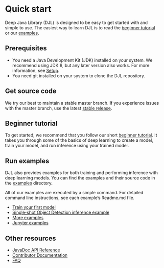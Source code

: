 # Quick start

Deep Java Library (DJL) is designed to be easy to get started with and simple to use.
The easiest way to learn DJL is to read the [beginner tutorial](../jupyter/tutorial/README.md) or our [examples](https://github.com/awslabs/djl/tree/master/examples).

## Prerequisites

* You need a Java Development Kit (JDK) installed on your system. We recommend using JDK 8, but any later version also works. For more information, see [Setup](development/setup.md).
* You need git installed on your system to clone the DJL repository.

## Get source code

We try our best to maintain a stable master branch. If you experience issues with the master branch, use the latest 
[stable release](https://github.com/awslabs/djl/releases/latest).

## Beginner tutorial

To get started, we recommend that you follow our short [beginner tutorial](../jupyter/tutorial/README.md). It takes you through some of the basics of deep learning to create a model, train your model, and run inference using your trained model.

## Run examples

DJL also provides examples for both training and performing inference with deep learning models. You can find the examples and their source code in the [examples](https://github.com/awslabs/djl/tree/master/examples) directory.
 
All of our examples are executed by a simple command. For detailed command line instructions, see each example’s Readme.md file.

- [Train your first model](../examples/docs/train_mnist_mlp.md)
- [Single-shot Object Detection inference example](../examples/docs/object_detection.md)
- [More examples](https://github.com/awslabs/djl/tree/master/examples)
- [Jupyter examples](../jupyter/README.md)

## Other resources

- [JavaDoc API Reference](https://javadoc.djl.ai/)
- [Contributor Documentation](development/README.md)
- [FAQ](faq.md)

